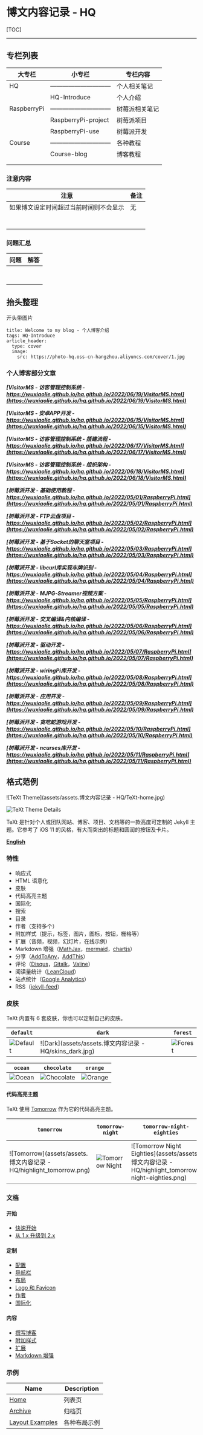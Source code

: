 # 博文内容记录 - HQ

[TOC]

---

## 专栏列表

| 大专栏      | 小专栏              | 专栏内容       |
| ----------- | ------------------- | -------------- |
| HQ          | ——————————          | 个人相关笔记   |
|             | HQ-Introduce        | 个人介绍       |
| RaspberryPi | ——————————          | 树莓派相关笔记 |
|             | RaspberryPi-project | 树莓派项目     |
|             | RaspberryPi-use     | 树莓派开发     |
| Course      | ——————————          | 各种教程       |
|             | Course-blog         | 博客教程       |
|             |                     |                |
|             |                     |                |



### 注意内容

| 注意                                   | 备注 |
| -------------------------------------- | ---- |
| 如果博文设定时间超过当前时间则不会显示 | 无   |
|                                        |      |
|                                        |      |
|                                        |      |
|                                        |      |
|                                        |      |
|                                        |      |
|                                        |      |





### 问题汇总

| 问题 | 解答 |
| ---- | ---- |
|      |      |
|      |      |
|      |      |
|      |      |
|      |      |
|      |      |
|      |      |
|      |      |





## 抬头整理

开头带图片

```
title: Welcome to my blog - 个人博客介绍
tags: HQ-Introduce
article_header:
  type: cover
  image:
    src: https://photo-hq.oss-cn-hangzhou.aliyuncs.com/cover/1.jpg
```





### 个人博客部分文章

***[VisitorMS - 访客管理控制系统 - https://wuxiaolie.github.io/hq.github.io/2022/06/19/VisitorMS.html](https://wuxiaolie.github.io/hq.github.io/2022/06/19/VisitorMS.html)***

***[VisitorMS - 安卓APP开发 - https://wuxiaolie.github.io/hq.github.io/2022/06/15/VisitorMS.html](https://wuxiaolie.github.io/hq.github.io/2022/06/15/VisitorMS.html)***

***[VisitorMS - 访客管理控制系统 - 搭建流程 - https://wuxiaolie.github.io/hq.github.io/2022/06/17/VisitorMS.html](https://wuxiaolie.github.io/hq.github.io/2022/06/17/VisitorMS.html)***

***[VisitorMS - 访客管理控制系统 - 组织架构 - https://wuxiaolie.github.io/hq.github.io/2022/06/18/VisitorMS.html](https://wuxiaolie.github.io/hq.github.io/2022/06/18/VisitorMS.html)***

***[树莓派开发 - 基础使用教程 - https://wuxiaolie.github.io/hq.github.io/2022/05/01/RaspberryPi.html](https://wuxiaolie.github.io/hq.github.io/2022/05/01/RaspberryPi.html)***

***[树莓派开发 - FTP云盘项目 - https://wuxiaolie.github.io/hq.github.io/2022/05/02/RaspberryPi.html](https://wuxiaolie.github.io/hq.github.io/2022/05/02/RaspberryPi.html)***

***[树莓派开发 - 基于Socket的聊天室项目 - https://wuxiaolie.github.io/hq.github.io/2022/05/03/RaspberryPi.html](https://wuxiaolie.github.io/hq.github.io/2022/05/03/RaspberryPi.html)***

***[树莓派开发 - libcurl库实现车牌识别 - https://wuxiaolie.github.io/hq.github.io/2022/05/04/RaspberryPi.html](https://wuxiaolie.github.io/hq.github.io/2022/05/04/RaspberryPi.html)***

***[树莓派开发 - MJPG-Streamer视频方案 - https://wuxiaolie.github.io/hq.github.io/2022/05/05/RaspberryPi.html](https://wuxiaolie.github.io/hq.github.io/2022/05/05/RaspberryPi.html)***

***[树莓派开发 - 交叉编译&内核编译 - https://wuxiaolie.github.io/hq.github.io/2022/05/06/RaspberryPi.html](https://wuxiaolie.github.io/hq.github.io/2022/05/06/RaspberryPi.html)***

***[树莓派开发 - 驱动开发 - https://wuxiaolie.github.io/hq.github.io/2022/05/07/RaspberryPi.html](https://wuxiaolie.github.io/hq.github.io/2022/05/07/RaspberryPi.html)***

***[树莓派开发 - wiringPi库开发 - https://wuxiaolie.github.io/hq.github.io/2022/05/08/RaspberryPi.html](https://wuxiaolie.github.io/hq.github.io/2022/05/08/RaspberryPi.html)***

***[树莓派开发 - 应用开发 - https://wuxiaolie.github.io/hq.github.io/2022/05/09/RaspberryPi.html](https://wuxiaolie.github.io/hq.github.io/2022/05/09/RaspberryPi.html)***

***[树莓派开发 - 贪吃蛇游戏开发 - https://wuxiaolie.github.io/hq.github.io/2022/05/10/RaspberryPi.html](https://wuxiaolie.github.io/hq.github.io/2022/05/10/RaspberryPi.html)***

***[树莓派开发 - ncurses库开发 - https://wuxiaolie.github.io/hq.github.io/2022/05/11/RaspberryPi.html](https://wuxiaolie.github.io/hq.github.io/2022/05/11/RaspberryPi.html)***





## 格式范例

![TeXt Theme](assets/assets.博文内容记录 - HQ/TeXt-home.jpg)

![TeXt Theme Details](https://raw.githubusercontent.com/kitian616/jekyll-TeXt-theme/master/screenshots/TeXt-layouts.png)

TeXt 是针对个人或团队网站、博客、项目、文档等的一款高度可定制的 Jekyll 主题。它参考了 iOS 11 的风格，有大而突出的标题和圆润的按钮及卡片。

**[English](https://github.com/kitian616/jekyll-TeXt-theme/blob/master/README.md)**

### 特性

- 响应式
- HTML 语意化
- 皮肤
- 代码高亮主题
- 国际化
- 搜索
- 目录
- 作者（支持多个）
- 附加样式（提示，标签，图片，图标，按钮，栅格等）
- 扩展（音频，视频，幻灯片，在线示例）
- Markdown 增强（[MathJax](https://www.mathjax.org/)，[mermaid](https://mermaidjs.github.io/)，[chartjs](http://www.chartjs.org/)）
- 分享（[AddToAny](https://www.addtoany.com/)，[AddThis](https://www.addthis.com/)）
- 评论（[Disqus](https://disqus.com/)，[Gitalk](https://gitalk.github.io/)，[Valine](https://valine.js.org/en/)）
- 阅读量统计（[LeanCloud](https://leancloud.cn/)）
- 站点统计（[Google Analytics](https://analytics.google.com/analytics/web/)）
- RSS（[jekyll-feed](https://github.com/jekyll/jekyll-feed)）

### 皮肤

TeXt 内置有 6 套皮肤，你也可以定制自己的皮肤。

| `default`                                                    | `dark`                                                  | `forest`                                                     |
| ------------------------------------------------------------ | ------------------------------------------------------- | ------------------------------------------------------------ |
| ![Default](https://raw.githubusercontent.com/kitian616/jekyll-TeXt-theme/master/screenshots/skins_default.jpg) | ![Dark](assets/assets.博文内容记录 - HQ/skins_dark.jpg) | ![Forest](https://raw.githubusercontent.com/kitian616/jekyll-TeXt-theme/master/screenshots/skins_forest.jpg) |

| `ocean`                                                      | `chocolate`                                                  | `orange`                                                     |
| ------------------------------------------------------------ | ------------------------------------------------------------ | ------------------------------------------------------------ |
| ![Ocean](https://raw.githubusercontent.com/kitian616/jekyll-TeXt-theme/master/screenshots/skins_ocean.jpg) | ![Chocolate](https://raw.githubusercontent.com/kitian616/jekyll-TeXt-theme/master/screenshots/skins_chocolate.jpg) | ![Orange](https://raw.githubusercontent.com/kitian616/jekyll-TeXt-theme/master/screenshots/skins_orange.jpg) |

#### 代码高亮主题

TeXt 使用 [Tomorrow](https://github.com/chriskempson/tomorrow-theme) 作为它的代码高亮主题。

| `tomorrow`                                                   | `tomorrow-night`                                             | `tomorrow-night-eighties`                                    | `tomorrow-night-blue`                                        | `tomorrow-night-bright`                                      |
| ------------------------------------------------------------ | ------------------------------------------------------------ | ------------------------------------------------------------ | ------------------------------------------------------------ | ------------------------------------------------------------ |
| ![Tomorrow](assets/assets.博文内容记录 - HQ/highlight_tomorrow.png) | ![Tomorrow Night](https://raw.githubusercontent.com/kitian616/jekyll-TeXt-theme/master/screenshots/highlight_tomorrow-night.png) | ![Tomorrow Night Eighties](assets/assets.博文内容记录 - HQ/highlight_tomorrow-night-eighties.png) | ![Tomorrow Night Blue](https://raw.githubusercontent.com/kitian616/jekyll-TeXt-theme/master/screenshots/highlight_tomorrow-night-blue.png) | ![Tomorrow Night Bright](assets/assets.博文内容记录 - HQ/highlight_tomorrow-night-bright.png) |

### 文档

#### 开始

- [快速开始](https://tianqi.name/jekyll-TeXt-theme/docs/zh/quick-start)
- [从 1.x 升级到 2.x](https://tianqi.name/jekyll-TeXt-theme/docs/zh/update-from-1-to-2)

#### 定制

- [配置](https://tianqi.name/jekyll-TeXt-theme/docs/zh/configuration)
- [导航栏](https://tianqi.name/jekyll-TeXt-theme/docs/zh/navigation)
- [布局](https://tianqi.name/jekyll-TeXt-theme/docs/zh/layouts)
- [Logo 和 Favicon](https://tianqi.name/jekyll-TeXt-theme/docs/zh/logo-and-favicon)
- [作者](https://tianqi.name/jekyll-TeXt-theme/docs/zh/authors)
- [国际化](https://tianqi.name/jekyll-TeXt-theme/docs/zh/i18n)

#### 内容

- [撰写博客](https://tianqi.name/jekyll-TeXt-theme/docs/zh/writing-posts)
- [附加样式](https://tianqi.name/jekyll-TeXt-theme/docs/zh/additional-styles)
- [扩展](https://tianqi.name/jekyll-TeXt-theme/docs/zh/extensions)
- [Markdown 增强](https://tianqi.name/jekyll-TeXt-theme/docs/zh/markdown-enhancements)

### 示例

| Name                                                         | Description  |
| ------------------------------------------------------------ | ------------ |
| [Home](https://tianqi.name/jekyll-TeXt-theme/test/)          | 列表页       |
| [Archive](https://tianqi.name/jekyll-TeXt-theme/archive.html) | 归档页       |
| [Layout Examples](https://tianqi.name/jekyll-TeXt-theme/samples.html) | 各种布局示例 |















































































































































